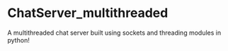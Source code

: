 # ChatServer_multithreaded
A multithreaded chat server built using sockets and threading modules in python!
